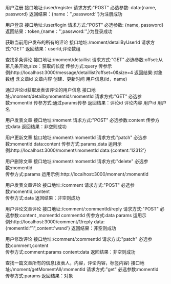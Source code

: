 用户注册
接口地址:/user/register
请求方式:"POST"
必选参数:
data:{name,
password}
返回结果：{name：'',password:''}为注册成功


用户登录
接口地址:/user/login
请求方式:"POST"
必选参数:
{name,
password}
返回结果：token,{name：'',password:'',}为登录成功



获取当前用户发布的所有的评论
接口地址:/moment/detailByUserId
请求方式:"GET" 
返回结果：userId,评论数组


查找多条评论
接口地址:/moment/detaillist
请求方式:"GET"
必选参数:offset:从第几条开始,size：获取的长度 
传参方式:query
传参示例:http://localhost:3000/message/detaillist?offset=0&size=4
返回结果:对象数组 含文章id 文章内容 创建、更新时间 用户信息(id，name)

通过评论id获取发表该评论的用户信息
接口地址:/moment/detailbymomentid/:momentId
请求方式:"GET"
必选参数:momentId 
传参方式:通过params传参 
返回结果：评论id 评论内容  用户id 用户名

用户发表文章
接口地址:/moment
请求方式:"POST"
必选参数:content 
传参方式:data
返回结果：非空则成功

用户更新文章
接口地址:/moment/:momentId
请求方式:"patch"
必选参数:momentId   data:content 
传参方式:params,data
运用示例:http://localhost:3000/moment/:momentId   data:{content:'12312'}

用户删除文章
接口地址:/moment/:momentId
请求方式:"delete"
必选参数:momentId  
传参方式:params
运用示例:http://localhost:3000/moment/:momentId  

用户发表文章评论
接口地址:/comment
请求方式:"POST"
必选参数:momentId,content   
传参方式:data
返回结果：非空则成功

用户评论文章评论
接口地址:/comment/:commentId/reply
请求方式:"POST"
必选参数:content ,momentId     commentId
传参方式:data  params
运用示例:http://localhost:3000/comment/1/reply   data:{momentId:"1",content:'wsnd'}
返回结果：非空则成功

用户修改评论
接口地址:/comment/:commentId
请求方式:"patch"
必选参数:comment,content   
传参方式:comment:params  content:data
返回结果：非空则成功


查找一篇文章所有的信息(发表人，内容，评论内容，标签内容)
接口地址:/moment/getMomentAll/:momentId
请求方式:"get"
必选参数:momentId  
传参方式:params
返回结果：对象